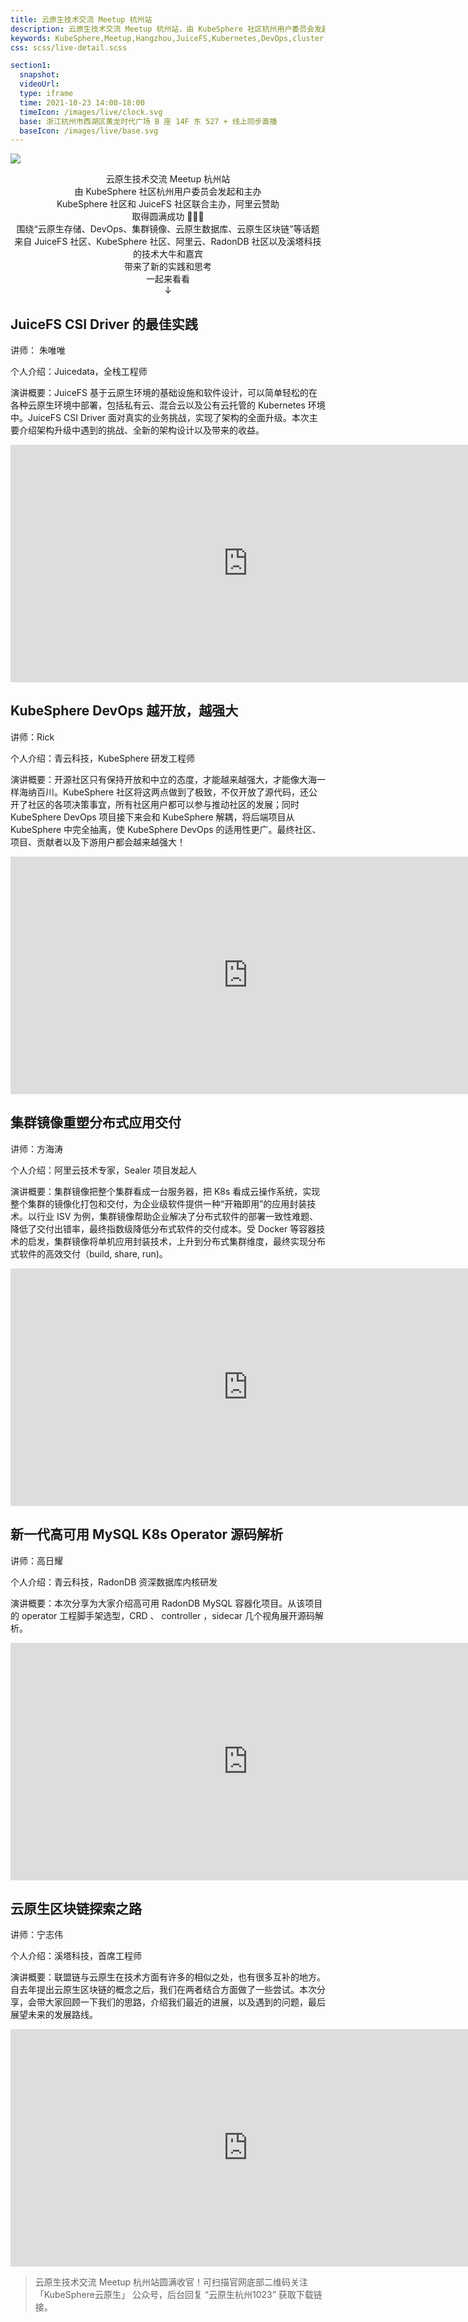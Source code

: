 ```yaml
---
title: 云原生技术交流 Meetup 杭州站
description: 云原生技术交流 Meetup 杭州站，由 KubeSphere 社区杭州用户委员会发起和主办，KubeSphere 社区和 JuiceFS 社区联合主办，阿里云赞助，取得圆满成功。围绕“云原生存储、DevOps、集群镜像、云原生数据库、云原生区块链”等话题，来自 JuiceFS 社区、KubeSphere 社区、阿里云、RadonDB 社区以及溪塔科技的技术大牛和嘉宾带来了新的实践和思考。
keywords: KubeSphere,Meetup,Hangzhou,JuiceFS,Kubernetes,DevOps,cluster,云原生,区块链
css: scss/live-detail.scss

section1:
  snapshot: 
  videoUrl: 
  type: iframe
  time: 2021-10-23 14:00-18:00
  timeIcon: /images/live/clock.svg
  base: 浙江杭州市西湖区黄龙时代广场 B 座 14F 东 527 + 线上同步直播
  baseIcon: /images/live/base.svg
---
```

![](https://pek3b.qingstor.com/kubesphere-community/images/meetup-hangzhou-20211023.jpeg)

<center>云原生技术交流 Meetup 杭州站</center>

<center>由 KubeSphere 社区杭州用户委员会发起和主办</center>

<center>KubeSphere 社区和 JuiceFS 社区联合主办，阿里云赞助</center>

<center>取得圆满成功 🎉🎉🎉</center>

<center>围绕“云原生存储、DevOps、集群镜像、云原生数据库、云原生区块链”等话题</center>

<center>来自 JuiceFS 社区、KubeSphere 社区、阿里云、RadonDB 社区以及溪塔科技的技术大牛和嘉宾</center>

<center>带来了新的实践和思考</center>

<center>一起来看看</center>

<center>↓</center>

## JuiceFS CSI Driver 的最佳实践

讲师： 朱唯唯

个人介绍：Juicedata，全栈工程师

演讲概要：JuiceFS 基于云原生环境的基础设施和软件设计，可以简单轻松的在各种云原生环境中部署，包括私有云、混合云以及公有云托管的 Kubernetes 环境中。JuiceFS CSI Driver 面对真实的业务挑战，实现了架构的全面升级。本次主要介绍架构升级中遇到的挑战、全新的架构设计以及带来的收益。

<iframe width="760" height="380" src="https://player.bilibili.com/player.html?aid=676257371&bvid=BV1ZU4y1F7kK&cid=430831516&page=1&high_quality=1" scrolling="no" border="0" frameborder="no" framespacing="0" allowfullscreen="true"> </iframe>

## KubeSphere DevOps 越开放，越强大

讲师：Rick

个人介绍：青云科技，KubeSphere 研发工程师

演讲概要：开源社区只有保持开放和中立的态度，才能越来越强大，才能像大海一样海纳百川。KubeSphere 社区将这两点做到了极致，不仅开放了源代码，还公开了社区的各项决策事宜，所有社区用户都可以参与推动社区的发展；同时 KubeSphere DevOps 项目接下来会和 KubeSphere 解耦，将后端项目从 KubeSphere 中完全抽离，使 KubeSphere DevOps 的适用性更广。最终社区、项目、贡献者以及下游用户都会越来越强大！

<iframe width="760" height="380" src="https://player.bilibili.com/player.html?aid=763750235&bvid=BV1Rr4y1y7wF&cid=430838015&page=1&high_quality=1" scrolling="no" border="0" frameborder="no" framespacing="0" allowfullscreen="true"> </iframe>

## 集群镜像重塑分布式应用交付

讲师：方海涛

个人介绍：阿里云技术专家，Sealer 项目发起人

演讲概要：集群镜像把整个集群看成一台服务器，把 K8s 看成云操作系统，实现整个集群的镜像化打包和交付，为企业级软件提供一种“开箱即用”的应用封装技术。以行业 ISV 为例，集群镜像帮助企业解决了分布式软件的部署一致性难题、降低了交付出错率，最终指数级降低分布式软件的交付成本。受 Docker 等容器技术的启发，集群镜像将单机应用封装技术，上升到分布式集群维度，最终实现分布式软件的高效交付（build, share, run)。

<iframe width="760" height="380" src="https://player.bilibili.com/player.html?aid=633860808&bvid=BV1Gb4y1a7J8&cid=430840894&page=1&high_quality=1" scrolling="no" border="0" frameborder="no" framespacing="0" allowfullscreen="true"> </iframe>

## 新一代高可用 MySQL K8s Operator 源码解析

讲师：高日耀

个人介绍：青云科技，RadonDB 资深数据库内核研发

演讲概要：本次分享为大家介绍高可用 RadonDB MySQL 容器化项目。从该项目的 operator 工程脚手架选型，CRD 、 controller ，sidecar 几个视角展开源码解析。

<iframe width="760" height="380" src="https://player.bilibili.com/player.html?aid=421345772&bvid=BV1j3411k7ye&cid=431626676&page=1&high_quality=1" scrolling="no" border="0" frameborder="no" framespacing="0" allowfullscreen="true"> </iframe>

## 云原生区块链探索之路

讲师：宁志伟

个人介绍：溪塔科技，首席工程师

演讲概要：联盟链与云原生在技术方面有许多的相似之处，也有很多互补的地方。自去年提出云原生区块链的概念之后，我们在两者结合方面做了一些尝试。本次分享，会带大家回顾一下我们的思路，介绍我们最近的进展，以及遇到的问题，最后展望未来的发展路线。

<iframe width="760" height="380" src="https://player.bilibili.com/player.html?aid=633793789&bvid=BV1Sb4y1h7eb&cid=430844218&page=1&high_quality=1" scrolling="no" border="0" frameborder="no" framespacing="0" allowfullscreen="true"> </iframe>

> 云原生技术交流 Meetup 杭州站圆满收官！可扫描官网底部二维码关注 「KubeSphere云原生」 公众号，后台回复 “云原生杭州1023” 获取下载链接。